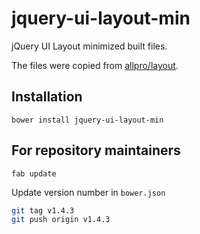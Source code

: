 # jquery-ui-layout-min

jQuery UI Layout minimized built files.

The files were copied from [allpro/layout](https://github.com/allpro/layout/tree/master/source/stable).


## Installation

`bower install jquery-ui-layout-min`


## For repository maintainers

`fab update`

Update version number in `bower.json`

```bash
git tag v1.4.3
git push origin v1.4.3
```
